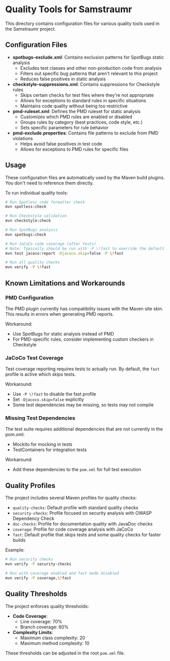 # Quality Tools for Samstraumr

This directory contains configuration files for various quality tools used in the Samstraumr project.

## Configuration Files

- **spotbugs-exclude.xml**: Contains exclusion patterns for SpotBugs static analysis
  - Excludes test classes and other non-production code from analysis
  - Filters out specific bug patterns that aren't relevant to this project
  - Reduces false positives in static analysis
- **checkstyle-suppressions.xml**: Contains suppressions for Checkstyle rules
  - Skips certain checks for test files where they're not appropriate
  - Allows for exceptions to standard rules in specific situations
  - Maintains code quality without being too restrictive
- **pmd-ruleset.xml**: Defines the PMD ruleset for static analysis
  - Customizes which PMD rules are enabled or disabled
  - Groups rules by category (best practices, code style, etc.)
  - Sets specific parameters for rule behavior
- **pmd-exclude.properties**: Contains file patterns to exclude from PMD violations
  - Helps avoid false positives in test code
  - Allows for exceptions to PMD rules for specific files

## Usage

These configuration files are automatically used by the Maven build plugins. You don't need to reference them directly.

To run individual quality tools:

```bash
# Run Spotless code formatter check
mvn spotless:check

# Run Checkstyle validation
mvn checkstyle:check

# Run SpotBugs analysis
mvn spotbugs:check

# Run JaCoCo code coverage (after tests)
# Note: Typically should be run with -P \!fast to override the default fast profile
mvn test jacoco:report -Djacoco.skip=false -P \!fast

# Run all quality checks
mvn verify -P \!fast
```

## Known Limitations and Workarounds

### PMD Configuration

The PMD plugin currently has compatibility issues with the Maven site skin. This results in errors when generating PMD reports.

Workaround:
- Use SpotBugs for static analysis instead of PMD
- For PMD-specific rules, consider implementing custom checkers in Checkstyle

### JaCoCo Test Coverage

Test coverage reporting requires tests to actually run. By default, the `fast` profile is active which skips tests.

Workaround:
- Use `-P \!fast` to disable the fast profile
- Set `-Djacoco.skip=false` explicitly
- Some test dependencies may be missing, so tests may not compile

### Missing Test Dependencies

The test suite requires additional dependencies that are not currently in the pom.xml:
- Mockito for mocking in tests
- TestContainers for integration tests

Workaround:
- Add these dependencies to the `pom.xml` for full test execution

## Quality Profiles

The project includes several Maven profiles for quality checks:

- `quality-checks`: Default profile with standard quality checks
- `security-checks`: Profile focused on security analysis with OWASP Dependency Check
- `doc-checks`: Profile for documentation quality with JavaDoc checks
- `coverage`: Profile for code coverage analysis with JaCoCo
- `fast`: Default profile that skips tests and some quality checks for faster builds

Example:

```bash
# Run security checks
mvn verify -P security-checks

# Run with coverage enabled and fast mode disabled
mvn verify -P coverage,\!fast
```

## Quality Thresholds

The project enforces quality thresholds:

- **Code Coverage**:
  - Line coverage: 70%
  - Branch coverage: 60%
- **Complexity Limits**:
  - Maximum class complexity: 20
  - Maximum method complexity: 10

These thresholds can be adjusted in the root `pom.xml` file.
